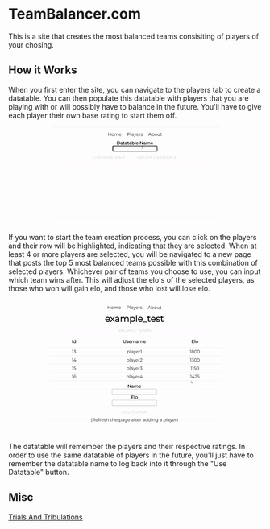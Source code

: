 # TeamBalancer.com

This is a site that creates the most balanced teams consisiting of players of your chosing.

## How it Works

When you first enter the site, you can navigate to the players tab to create a datatable. You can then populate this datatable with players that you are playing with or will possibly have to balance in the future. You'll have to give each player their own base rating to start them off. 

<p align="center">
<!-- ![Alt Text](src/main/elo-frontend/src/balancer_gifs/example_test_2.gif) -->
  <img src = "src/main/elo-frontend/src/balancer_gifs/example_test_2.gif" alt = "Example 1"/>
</p>
  
If you want to start the team creation process, you can click on the players and their row will be highlighted, indicating that they are selected. When at least 4 or more players are selected, you will be navigated to a new page that posts the top 5 most balanced teams possible with this combination of selected players. Whichever pair of teams you choose to use, you can input which team wins after. This will adjust the elo's of the selected players, as those who won will gain elo, and those who lost will lose elo.



<p align="center">
<!-- ![Alt Text](src/main/elo-frontend/src/balancer_gifs/balance_teams.gif) -->
  <img src = "src/main/elo-frontend/src/balancer_gifs/balance_teams.gif" alt = "Example 2"/>
</p>

The datatable will remember the players and their respective ratings. In order to use the same datatable of players in the future, you'll just have to remember the datatable name to log back into it through the "Use Datatable" button.

## Misc

[Trials And Tribulations](https://docs.google.com/document/d/1hRozL_OkqxYO7jzum2diKk75hJsUligB3bX_KgUM7w8/edit?usp=sharingm)


